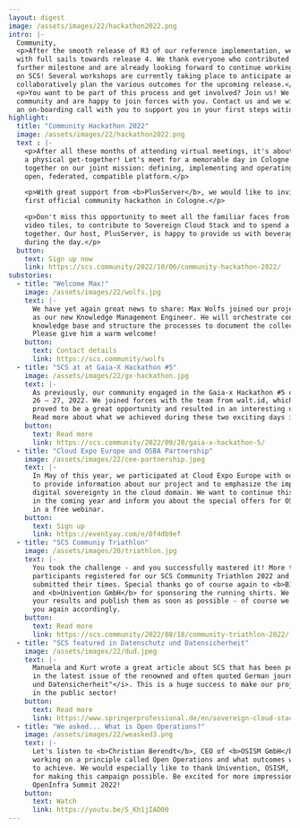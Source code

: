 ```yaml
---
layout: digest
image: /assets/images/22/hackathon2022.png
intro: |-
  Community,
  <p>After the smooth release of R3 of our reference implementation, we are heading
  with full sails towards release 4. We thank everyone who contributed to this
  further milestone and are already looking forward to continue working with you
  on SCS! Several workshops are currently taking place to anticipate and
  collaboratively plan the various outcomes for the upcoming release.</p>
  <p>You want to be part of this process and get involved? Join us! We're an open
  community and are happy to join forces with you. Contact us and we will arange
  an on-boarding call with you to support you in your first steps witin our community.</p>
highlight:
  title: "Community Hackathon 2022"
  image: /assets/images/22/hackathon2022.png
  text : |-
    <p>After all these months of attending virtual meetings, it's about time for
    a physical get-together! Let's meet for a memorable day in Cologne and work
    together on our joint mission: defining, implementing and operating a fully
    open, federated, compatible platform.</p>

    <p>With great support from <b>PlusServer</b>, we would like to invite you to our
    first official community hackathon in Cologne.</p>

    <p>Don't miss this opportunity to meet all the familiar faces from the tiny little
    video tiles, to contribute to Sovereign Cloud Stack and to spend a great evening
    together. Our host, PlusServer, is happy to provide us with beverages and food
    during the day.</p>
  button:
    text: Sign up now
    link: https://scs.community/2022/10/06/community-hackathon-2022/
substories:
  - title: "Welcome Max!"
    image: /assets/images/22/wolfs.jpg
    text: |-
      We have yet again great news to share: Max Wolfs joined our project team last week
      as our new Knowledge Management Engineer. He will orchestrate contributions to our
      knowledge base and structure the processes to document the collected experience.
      Please give him a warm welcome!
    button:
      text: Contact details
      link: https://scs.community/wolfs  
  - title: "SCS at at Gaia-X Hackathon #5"
    image: /assets/images/22/gx-hackathon.jpg
    text: |-
      As previously, our community engaged in the Gaia-x Hackathon #5 on September
      26 – 27, 2022. We joined forces with the team from walt.id, which in the end
      proved to be a great opportunity and resulted in an interesting use case.
      Read more about what we achieved during these two exciting days in our summary.
    button:
      text: Read more
      link: https://scs.community/2022/09/28/gaia-x-hackathon-5/
  - title: "Cloud Expo Europe and OSBA Partnership"
    image: /assets/images/22/cee-partnership.jpeg
    text: |-
      In May of this year, we participated at Cloud Expo Europe with our own booth
      to provide information about our project and to emphasize the importance of
      digital sovereignty in the cloud domain. We want to continue this success
      in the coming year and inform you about the special offers for OSBA members
      in a free webinar.
    button:
      text: Sign up
      link: https://eventyay.com/e/0f4db9ef
  - title: "SCS Communiy Triathlon"
    image: /assets/images/20/triathlon.jpg
    text: |-
      You took the challenge - and you successfully mastered it! More than 50
      participants registered for our SCS Community Triathlon 2022 and 10 teams
      submitted their times. Special thanks go of course again to <b>B1 Systems GmbH</b>
      and <b>Univention GmbH</b> for sponsoring the running shirts. We will now evaluate
      your results and publish them as soon as possible - of course we will inform
      you again accordingly.
    button:
      text: Read more
      link: https://scs.community/2022/08/18/community-triathlon-2022/
  - title: "SCS featured in Datenschutz und Datensicherheit"
    image: /assets/images/22/dud.jpeg
    text: |-
      Manuela and Kurt wrote a great article about SCS that has been published
      in the latest issue of the renowned and often quoted German journal <i>"Datenschutz
      und Datensicherheit"</i>. This is a huge success to make our project more visible
      in the public sector!
    button:
      text: Read more
      link: https://www.springerprofessional.de/en/sovereign-cloud-stack/23533968
  - title: "We asked... What is Open Operations?"
    image: /assets/images/22/weasked3.png
    text: |-
      Let's listen to <b>Christian Berendt</b>, CEO of <b>OSISM GmbH</b>, about why SCS is
      working on a principle called Open Operations and what outcomes we expect
      to achieve. We would especially like to thank Univention, OSISM, and PlusServer
      for making this campaign possible. Be excited for more impressions from the
      OpenInfra Summit 2022!
    button:
      text: Watch
      link: https://youtu.be/S_Kh1jIAD00
---
```

